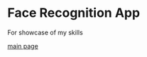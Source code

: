 # Face Recognition App

For showcase of my skills

[main page](https://face-recognition-webapp.netlify.app)